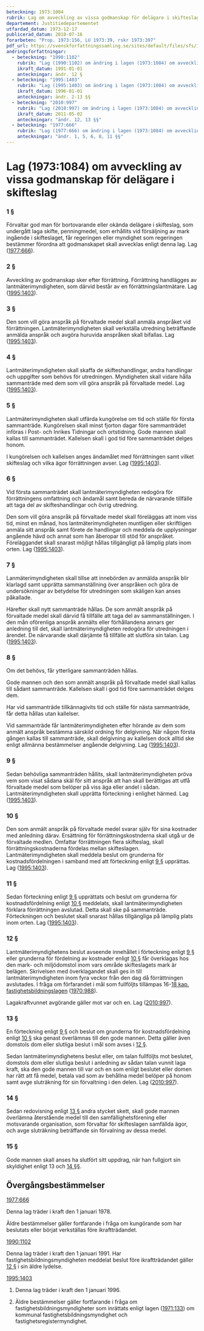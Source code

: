 ```yaml
---
beteckning: 1973:1084
rubrik: Lag om avveckling av vissa godmanskap för delägare i skifteslag
departement: Justitiedepartementet
utfardad_datum: 1973-12-17
publicerad_datum: 2010-07-16
forarbeten: "Prop. 1973:156, LU 1973:39, rskr 1973:397"
pdf_url: https://svenskforfattningssamling.se/sites/default/files/sfs/1973-12/SFS1973-1084.pdf
andringsforfattningar:
  - beteckning: "1990:1102"
    rubrik: "Lag (1990:1102) om ändring i lagen (1973:1084) om avveckling av vissa godmanskap för delägare i skifteslag"
    ikraft_datum: 1991-01-01
    anteckningar: ändr. 12 §
  - beteckning: "1995:1403"
    rubrik: "Lag (1995:1403) om ändring i lagen (1973:1084) om avveckling av vissa godmanskap för delägare i skifteslag"
    ikraft_datum: 1996-01-01
    anteckningar: ändr. 2-13 §§
  - beteckning: "2010:997"
    rubrik: "Lag (2010:997) om ändring i lagen (1973:1084) om avveckling av vissa godmanskap för delägare i skifteslag"
    ikraft_datum: 2011-05-02
    anteckningar: "ändr. 12, 13 §§"
  - beteckning: "1977:666"
    rubrik: "Lag (1977:666) om ändring i lagen (1973:1084) om avveckling av vissa godmanskap för delägare i skifteslag"
    anteckningar: "ändr. 1, 5, 6, 8, 11 §§"
---
```


# Lag (1973:1084) om avveckling av vissa godmanskap för delägare i skifteslag

### 1 §

Förvaltar god man för bortovarande eller okända delägare i skifteslag, som undergått laga skifte, penningmedel, som erhållits vid försäljning av mark ingående i skifteslaget, får regeringen eller myndighet som regeringen bestämmer förordna att godmanskapet skall avvecklas enligt denna lag. Lag ([1977:666](https://selex.se/eli/sfs/1977/666)).

### 2 §

Avveckling av godmanskap sker efter förrättning. Förrättning handlägges av lantmäterimyndigheten, som därvid består av en förrättningslantmätare. Lag ([1995:1403](https://selex.se/eli/sfs/1995/1403)).

### 3 §

Den som vill göra anspråk på förvaltade medel skall anmäla anspråket vid förrättningen. Lantmäterimyndigheten skall verkställa utredning beträffande anmälda anspråk och avgöra huruvida anspråken skall bifallas. Lag ([1995:1403](https://selex.se/eli/sfs/1995/1403)).

### 4 §

Lantmäterimyndigheten skall skaffa de skifteshandlingar, andra handlingar och uppgifter som behövs för utredningen. Myndigheten skall vidare hålla sammanträde med dem som vill göra anspråk på förvaltade medel. Lag ([1995:1403](https://selex.se/eli/sfs/1995/1403)).

### 5 §

Lantmäterimyndigheten skall utfärda kungörelse om tid och ställe för första sammanträde. Kungörelsen skall minst fjorton dagar före sammanträdet införas i Post- och Inrikes Tidningar och ortstidning. Gode mannen skall kallas till sammanträdet. Kallelsen skall i god tid före sammanträdet delges honom.

I kungörelsen och kallelsen anges ändamålet med förrättningen samt vilket skifteslag och vilka ägor förrättningen avser. Lag ([1995:1403](https://selex.se/eli/sfs/1995/1403)).

### 6 §

Vid första sammanträdet skall lantmäterimyndigheten redogöra för förrättningens omfattning och ändamål samt bereda de närvarande tillfälle att taga del av skifteshandlingar och övrig utredning.

Den som vill göra anspråk på förvaltade medel skall föreläggas att inom viss tid, minst en månad, hos lantmäterimyndigheten muntligen eller skriftligen anmäla sitt anspråk samt förete de handlingar och meddela de upplysningar angående hävd och annat som han åberopar till stöd för anspråket. Föreläggandet skall snarast möjligt hållas tillgängligt på lämplig plats inom orten. Lag ([1995:1403](https://selex.se/eli/sfs/1995/1403)).

### 7 §

Lanmäterimyndigheten skall tillse att innebörden av anmälda anspråk blir klarlagd samt upprätta sammanställning över anspråken och göra de undersökningar av betydelse för utredningen som skäligen kan anses påkallade.

Härefter skall nytt sammanträde hållas. De som anmält anspråk på förvaltade medel skall därvid få tillfälle att taga del av sammanställningen. I den mån oförenliga anspråk anmälts eller förhållandena annars ger anledning till det, skall lantmäterimyndigheten redogöra för utredningen i ärendet. De närvarande skall därjämte få tillfälle att slutföra sin talan. Lag ([1995:1403](https://selex.se/eli/sfs/1995/1403)).

### 8 §

Om det behövs, får ytterligare sammanträden hållas.

Gode mannen och den som anmält anspråk på förvaltade medel skall kallas till sådant sammanträde. Kallelsen skall i god tid före sammanträdet delges dem.

Har vid sammanträde tillkännagivits tid och ställe för nästa sammanträde, får detta hållas utan kallelser.

Vid sammanträde får lantmäterimyndigheten efter hörande av dem som anmält anspråk bestämma särskild ordning för delgivning. När någon första gången kallas till sammanträde, skall delgivning av kallelsen dock alltid ske enligt allmänna bestämmelser angående delgivning. Lag ([1995:1403](https://selex.se/eli/sfs/1995/1403)).

### 9 §

Sedan behövliga sammanträden hållits, skall lantmäterimyndigheten pröva vem som visat sådana skäl för sitt anspråk att han skall berättigas att utfå förvaltade medel som belöper på viss äga eller andel i sådan. Lantmäterimyndigheten skall upprätta förteckning i enlighet härmed. Lag ([1995:1403](https://selex.se/eli/sfs/1995/1403)).

### 10 §

Den som anmält anspråk på förvaltade medel svarar själv för sina kostnader med anledning därav. Ersättning för förrättningskostnderna skall utgå ur de förvaltade medlen. Omfattar förrättningen flera skifteslag, skall förrättningskostnaderna fördelas mellan skifteslagen. Lantmäterimyndigheten skall meddela beslut om grunderna för kostnadsfördelningen i samband med att förteckning enligt [9 §](#9) upprättas. Lag ([1995:1403](https://selex.se/eli/sfs/1995/1403)).

### 11 §

Sedan förteckning enligt [9 §](#9) upprättats och beslut om grunderna för kostnadsfördelning enligt [10 §](#10) meddelats, skall lantmäterimyndigheten förklara förrättningen avslutad. Detta skall ske på sammanträde. Förteckningen och beslutet skall snarast hållas tillgängliga på lämplig plats inom orten. Lag ([1995:1403](https://selex.se/eli/sfs/1995/1403)).

### 12 §

Lantmäterimyndighetens beslut avseende innehållet i förteckning enligt [9 §](#9) eller grunderna för fördelning av kostnader enligt [10 §](#10) får överklagas hos den mark- och miljödomstol inom vars område skifteslagets mark är belägen. Skrivelsen med överklagandet skall ges in till lantmäterimyndigheten inom fyra veckor från den dag då förrättningen avslutades. I fråga om förfarandet i mål som fullföljts tillämpas 16-[18 kap. fastighetsbildningslagen](https://selex.se/eli/sfs/1970/988) ([1970:988](https://selex.se/eli/sfs/1970/988)).

Lagakraftvunnet avgörande gäller mot var och en. Lag ([2010:997](https://selex.se/eli/sfs/2010/997)).

### 13 §

En förteckning enligt [9 §](#9) och beslut om grunderna för kostnadsfördelning enligt [10 §](#10) ska genast överlämnas till den gode mannen. Detta gäller även domstols dom eller slutliga beslut i mål som avses i [12 §](#12).

Sedan lantmäterimyndighetens beslut eller, om talan fullföljts mot beslutet, domstols dom eller slutliga beslut i anledning av sådan talan vunnit laga kraft, ska den gode mannen till var och en som enligt beslutet eller domen har rätt att få medel, betala vad som av behållna medel belöper på honom samt avge sluträkning för sin förvaltning i den delen. Lag ([2010:997](https://selex.se/eli/sfs/2010/997)).

### 14 §

Sedan redovisning enligt [13 §](#13) andra stycket skett, skall gode mannen överlämna återstående medel till den samfällighetsförening eller motsvarande organisation, som förvaltar för skifteslagen samfällda ägor, och avge sluträkning beträffande sin förvalning av dessa medel.

### 15 §

Gode mannen skall anses ha slutfört sitt uppdrag, när han fullgjort sin skyldighet enligt 13 och [14 §](#14)§.

## Övergångsbestämmelser

[1977:666](https://selex.se/eli/sfs/1977/666)

Denna lag träder i kraft den 1 januari 1978.

Äldre bestämmelser gäller fortfarande i fråga om kungörande som har beslutats eller börjat verkställas före ikraftträdandet.

[1990:1102](https://selex.se/eli/sfs/1990/1102)

Denna lag träder i kraft den 1 januari 1991. Har fastighetsbildningsmyndigheten meddelat beslut före ikraftträdandet gäller [12 §](#12) i sin äldre lydelse.

[1995:1403](https://selex.se/eli/sfs/1995/1403)

1. Denna lag träder i kraft den 1 januari 1996.

2. Äldre bestämmelser gäller fortfarande i fråga om fastighetsbildningsmyndigheter som inrättats enligt lagen ([1971:133](https://selex.se/eli/sfs/1971/133)) om kommunal fastighetsbildningsmyndighet och fastighetsregistermyndighet.